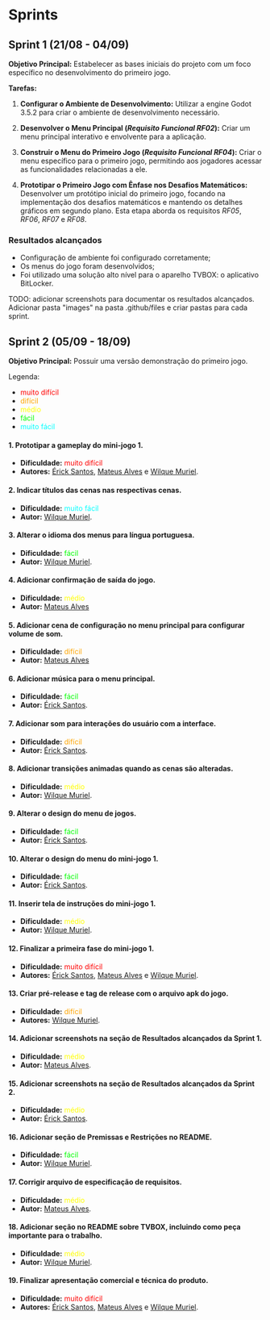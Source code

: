 # Sprints

## Sprint 1  (21/08 - 04/09)

**Objetivo Principal:** Estabelecer as bases iniciais do projeto com um foco específico no desenvolvimento do primeiro jogo.

**Tarefas:**

1. **Configurar o Ambiente de Desenvolvimento:** Utilizar a engine Godot 3.5.2 para criar o ambiente de desenvolvimento necessário.
   
2. **Desenvolver o Menu Principal (*Requisito Funcional RF02*):** Criar um menu principal interativo e envolvente para a aplicação.

3. **Construir o Menu do Primeiro Jogo (*Requisito Funcional RF04*):** Criar o menu específico para o primeiro jogo, permitindo aos jogadores acessar as funcionalidades relacionadas a ele.

4. **Prototipar o Primeiro Jogo com Ênfase nos Desafios Matemáticos:** Desenvolver um protótipo inicial do primeiro jogo, focando na implementação dos desafios matemáticos e mantendo os detalhes gráficos em segundo plano. Esta etapa aborda os requisitos *RF05*, *RF06*, *RF07* e *RF08*.

### Resultados alcançados

- Configuração de ambiente foi configurado corretamente;
- Os menus do jogo foram desenvolvidos;
- Foi utilizado uma solução alto nível para o aparelho TVBOX: o aplicativo BitLocker.

TODO: adicionar screenshots para documentar os resultados alcançados. Adicionar pasta "images" na pasta .github/files e criar pastas para cada sprint.

## Sprint 2 (05/09 - 18/09)

**Objetivo Principal:** Possuir uma versão demonstração do primeiro jogo.

Legenda:
- <span style="color:#FF0000">muito difícil</span>
- <span style="color:#FFA500">difícil</span>
- <span style="color:#FFFF00">médio</span>
- <span style="color:#00FF00">fácil</span>
- <span style="color:#00FFFF">muito fácil</span>
  
#### 1. Prototipar a gameplay do mini-jogo 1.  
- **Dificuldade:** <span style="color:#FF0000">muito difícil</span>
- **Autores:** [Érick Santos](https://github.com/erarich), [Mateus Alves](https://github.com/MateusAlvez) e [Wilque Muriel](https://github.com/uiuqM).

#### 2. Indicar títulos das cenas nas respectivas cenas.  
- **Dificuldade:** <span style="color:#00FFFF">muito fácil</span>
- **Autor:** [Wilque Muriel](https://github.com/uiuqM).

#### 3. Alterar o idioma dos menus para língua portuguesa.  
- **Dificuldade:** <span style="color:#00FF00">fácil</span>
- **Autor:** [Wilque Muriel](https://github.com/uiuqM).

#### 4. Adicionar confirmação de saída do jogo.  
- **Dificuldade:** <span style="color:#FFFF00">médio</span>
- **Autor:** [Mateus Alves](https://github.com/MateusAlvez)

#### 5. Adicionar cena de configuração no menu principal para configurar volume de som.  
- **Dificuldade:** <span style="color:#FFA500">difícil</span>
- **Autor:** [Mateus Alves](https://github.com/MateusAlvez)

#### 6. Adicionar música para o menu principal.
- **Dificuldade:** <span style="color:#00FF00">fácil</span>
- **Autor:** [Érick Santos](https://github.com/erarich).

#### 7. Adicionar som para interações do usuário com a interface.
- **Dificuldade:** <span style="color:#FFA500">difícil</span>
- **Autor:** [Érick Santos](https://github.com/erarich).

#### 8. Adicionar transições animadas quando as cenas são alteradas.
- **Dificuldade:** <span style="color:#FFFF00">médio</span>
- **Autor:** [Wilque Muriel](https://github.com/uiuqM).

#### 9.  Alterar o design do menu de jogos.
- **Dificuldade:** <span style="color:#00FF00">fácil</span>
- **Autor:** [Érick Santos](https://github.com/erarich).

#### 10. Alterar o design do menu do mini-jogo 1.
- **Dificuldade:** <span style="color:#00FF00">fácil</span>
- **Autor:** [Érick Santos](https://github.com/erarich).

#### 11. Inserir tela de instruções do mini-jogo 1.
- **Dificuldade:** <span style="color:#FFFF00">médio</span>
- **Autor:** [Wilque Muriel](https://github.com/uiuqM).

#### 12. Finalizar a primeira fase do mini-jogo 1.
- **Dificuldade:** <span style="color:#FF0000">muito difícil</span>
- **Autores:** [Érick Santos](https://github.com/erarich), [Mateus Alves](https://github.com/MateusAlvez) e [Wilque Muriel](https://github.com/uiuqM).

#### 13. Criar pré-release e tag de release com o arquivo apk do jogo.
- **Dificuldade:** <span style="color:#FFA500">difícil</span>
- **Autores:** [Wilque Muriel](https://github.com/uiuqM).

#### 14. Adicionar screenshots na seção de Resultados alcançados da Sprint 1.
- **Dificuldade:** <span style="color:#FFFF00">médio</span>
- **Autor:** [Mateus Alves](https://github.com/MateusAlvez).

#### 15. Adicionar screenshots na seção de Resultados alcançados da Sprint 2.
- **Dificuldade:** <span style="color:#FFFF00">médio</span>
- **Autor:** [Érick Santos](https://github.com/erarich).

#### 16. Adicionar seção de Premissas e Restrições no README.
- **Dificuldade:** <span style="color:#00FF00">fácil</span>
- **Autor:** [Wilque Muriel](https://github.com/uiuqM).
  
#### 17. Corrigir arquivo de especificação de requisitos.
- **Dificuldade:** <span style="color:#FFFF00">médio</span>
- **Autor:** [Mateus Alves](https://github.com/MateusAlvez).

#### 18. Adicionar seção no README sobre TVBOX, incluindo como peça importante para o trabalho.
- **Dificuldade:** <span style="color:#FFFF00">médio</span>
- **Autor:** [Wilque Muriel](https://github.com/uiuqM).

#### 19. Finalizar apresentação comercial e técnica do produto. 
- **Dificuldade:** <span style="color:#FF0000">muito difícil</span>
- **Autores:** [Érick Santos](https://github.com/erarich), [Mateus Alves](https://github.com/MateusAlvez) e [Wilque Muriel](https://github.com/uiuqM).